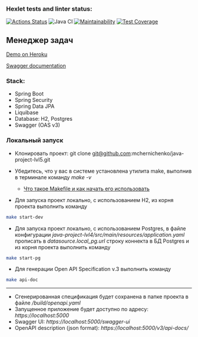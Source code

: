 ### Hexlet tests and linter status:
[![Actions Status](https://github.com/mchernichenko/java-project-lvl5/workflows/hexlet-check/badge.svg)](https://github.com/mchernichenko/java-project-lvl5/actions)
![Java CI](https://github.com/mchernichenko/java-project-lvl5/actions/workflows/java-ci.yml/badge.svg)
[![Maintainability](https://api.codeclimate.com/v1/badges/bc990ec32ef307ecfc93/maintainability)](https://codeclimate.com/github/mchernichenko/java-project-lvl5/maintainability)
[![Test Coverage](https://api.codeclimate.com/v1/badges/bc990ec32ef307ecfc93/test_coverage)](https://codeclimate.com/github/mchernichenko/java-project-lvl5/test_coverage)

## Менеджер задач

[Demo on Heroku](http://java-project-lvl5.herokuapp.com)

[Swagger documentation](http://java-project-lvl5.herokuapp.com/swagger-ui.html)

### Stack:
* Spring Boot
* Spring Security
* Spring Data JPA
* Liquibase
* Database: H2, Postgres
* Swagger (OAS v3)

### Локальный запуск
* Клонировать проект: git clone git@github.com:mchernichenko/java-project-lvl5.git
* Убедитесь, что у вас в системе установлена утилита make, выполнив в терминале команду *make -v*

    * [Что такое Makefile и как начать его использовать](https://guides.hexlet.io/makefile-as-task-runner/)

* Для запуска проект локально, с использованием H2, из корня проекта выполнить команду
```sh
make start-dev 
```
* Для запуска проект локально, с использованием Postgres, в файле конфигурации *java-project-lvl4/src/main/resources/application.yaml*
  прописать в *datasource.local_pg.url* строку коннекта в БД Postgres и из корня проекта выполнить команду
```sh
make start-pg 
``` 
* Для генерации Open API Specification v.3 выполнить команду
```sh
make api-doc 
```
---

* Сгенерированная спецификация будет сохранена в папке проекта в файле */build/openapi.yaml*
* Запущенное приложение будет доступно по адресу: *https://localhost:5000*
* Swagger UI: *https://localhost:5000/swagger-ui*
* OpenAPI description (json format): *https://localhost:5000/v3/api-docs/*



